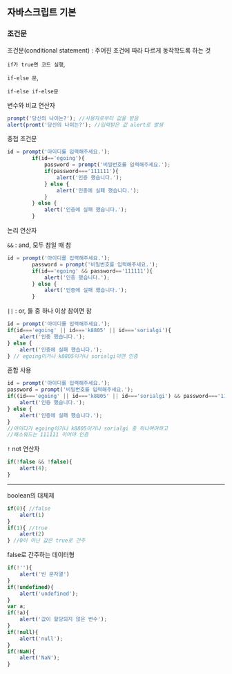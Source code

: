 ## 자바스크립트 기본

### 조건문

조건문(conditional statement) : 주어진 조건에 따라 다르게 동작학도록 하는 것  <br> 

`if가 true면 코드 실행`,

`if-else 문`,

`if-else if-else문` <br> 

변수와 비교 연산자 <br> 

```jsx
prompt('당신의 나이는?'); //사용자로부터 값을 받음
alert(promt('당신의 나이는?'); //입력받은 값 alert로 발생
```

중첩 조건문<br> 

```jsx
id = prompt('아이디를 입력해주세요.');
        if(id=='egoing'){
            password = prompt('비밀번호를 입력해주세요.');
            if(password==='111111'){
                alert('인증 했습니다.');
            } else {
                alert('인증에 실패 했습니다.');
            }
        } else {
            alert('인증에 실패 했습니다.');
        }
```

논리 연산자 <br> 

`&&` : and, 모두 참일 때 참<br> 

```jsx
id = prompt('아이디를 입력해주세요.');
        password = prompt('비밀번호를 입력해주세요.');
        if(id=='egoing' && password=='111111'){
            alert('인증 했습니다.');
        } else {
            alert('인증에 실패 했습니다.');
        }
```

`||` : or, 둘 중 하나 이상 참이면 참<br> 

```jsx
id = prompt('아이디를 입력해주세요.');
if(id==='egoing' || id==='k8805' || id==='sorialgi'){
    alert('인증 했습니다.');
} else {
    alert('인증에 실패 했습니다.');
} // egoing이거나 k8805이거나 sorialgi이면 인증
```

혼합 사용<br> 

```jsx
id = prompt('아이디를 입력해주세요.');
password = prompt('비밀번호를 입력해주세요.');
if((id==='egoing' || id==='k8805' || id==='sorialgi') && password==='111111'){
    alert('인증 했습니다.');
} else {
    alert('인증에 실패 했습니다.');
} 
//아이디가 egoing이거나 k8805이거나 sorialgi 중 하나여야하고
//패스워드는 111111 이어야 인증
```

`!` not 연산자

```jsx
if(!false && !false){
    alert(4);
}
```

---

boolean의 대체제

```jsx
if(0){ //false
    alert(1)
}
if(1){ //true
    alert(2)
} //0이 아닌 값은 true로 간주
```

false로 간주하는 데이터형

```jsx
if(!''){
    alert('빈 문자열')
}
if(!undefined){
    alert('undefined');
}
var a;
if(!a){
    alert('값이 할당되지 않은 변수'); 
}
if(!null){
    alert('null');
}
if(!NaN){
    alert('NaN');
}
```
